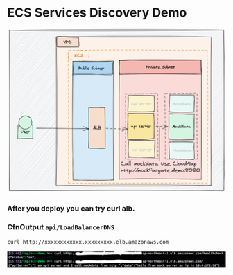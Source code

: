 # ECS Services Discovery Demo

![](./2.png)

### After you deploy you can try curl alb.
### CfnOutput `api/LoadBalancerDNS`
```bash
curl http://xxxxxxxxxxxx.xxxxxxxxx.elb.amazonaws.com
```
![](./1.png)
